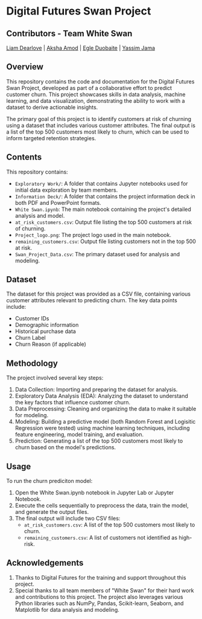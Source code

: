 # Digital Futures Swan Project

## Contributors - Team White Swan
[Liam Dearlove](https://github.com/ldearlove) |
[Aksha Amod](https://github.com/akshaamod) |
[Egle Duobaite](https://github.com/eedbt) |
[Yassim Jama](https://github.com/YJApps)

## Overview
This repository contains the code and documentation for the Digital Futures Swan Project, developed as part of a collaborative effort to predict customer churn. This project showcases skills in data analysis, machine learning, and data visualization, demonstrating the ability to work with a dataset to derive actionable insights.

The primary goal of this project is to identify customers at risk of churning using a dataset that includes various customer attributes. The final output is a list of the top 500 customers most likely to churn, which can be used to inform targeted retention strategies.

## Contents
This repository contains:
* `Exploratory Work/`: A folder that contains Jupyter notebooks used for initial data exploration by team members.
* `Information Deck/`: A folder that contains the project information deck in both PDF and PowerPoint formats.
* `White Swan.ipynb`: The main notebook containing the project's detailed analysis and model.
* `at_risk_customers.csv`: Output file listing the top 500 customers at risk of churning.
* `Project_logo.png`: The project logo used in the main notebook.
* `remaining_customers.csv`: Output file listing customers not in the top 500 at risk.
* `Swan_Project_Data.csv`: The primary dataset used for analysis and modeling.
  
## Dataset
The dataset for this project was provided as a CSV file, containing various customer attributes relevant to predicting churn. The key data points include:
* Customer IDs
* Demographic information
* Historical purchase data
* Churn Label
* Churn Reason (if applicable)

## Methodology
The project involved several key steps:
1. Data Collection: Importing and preparing the dataset for analysis.
2. Exploratory Data Analysis (EDA): Analyzing the dataset to understand the key factors that influence customer churn.
3. Data Preprocessing: Cleaning and organizing the data to make it suitable for modeling.
4. Modeling: Building a predictive model (both Random Forest and Logisitic Regression were tested) using machine learning techniques, including feature engineering, model training, and evaluation.
5. Prediction: Generating a list of the top 500 customers most likely to churn based on the model's predictions.

## Usage
To run the churn prediciton model:
1. Open the White Swan.ipynb notebook in Jupyter Lab or Jupyter Notebook.
2. Execute the cells sequentially to preprocess the data, train the model, and generate the output files.
3. The final output will include two CSV files:
    * `at_risk_customers.csv`: A list of the top 500 customers most likely to churn.
    * `remaining_customers.csv`: A list of customers not identified as high-risk.

## Acknowledgements
1. Thanks to Digital Futures for the training and support throughout this project.
2. Special thanks to all team members of "White Swan" for their hard work and contributions to this project. The project also leverages various Python libraries such as NumPy, Pandas, Scikit-learn, Seaborn, and Matplotlib for data analysis and modeling.
